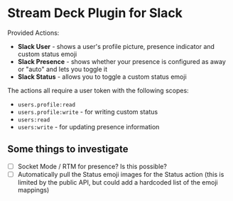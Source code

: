# Stream Deck Plugin for Slack

Provided Actions:

- **Slack User** - shows a user's profile picture, presence indicator and custom status emoji
- **Slack Presence** - shows whether your presence is configured as away or "auto" and lets you toggle it
- **Slack Status** - allows you to toggle a custom status emoji

The actions all require a user token with the following scopes:

- `users.profile:read`
- `users.profile:write` - for writing custom status
- `users:read`
- `users:write` - for updating presence information

## Some things to investigate

- [ ] Socket Mode / RTM for presence? Is this possible?
- [ ] Automatically pull the Status emoji images for the Status action (this is limited by the public API, but could add a hardcoded list of the emoji mappings)

